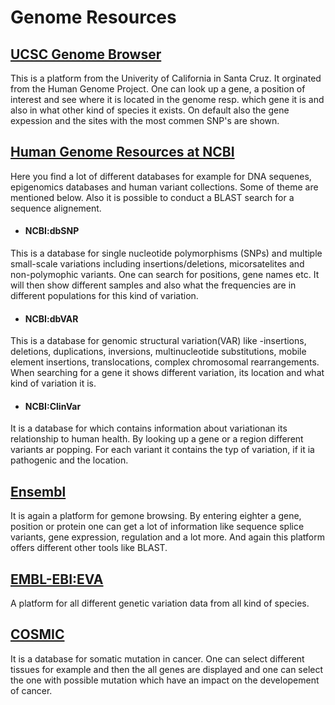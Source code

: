 # Genome Resources

## [UCSC Genome Browser](http://genome.ucsc.edu/index.html)
This is a platform from the Univerity of California in Santa Cruz. It orginated from the Human Genome Project. One can look up a gene, a position of interest and see where it is located in the genome resp. which gene it is and also in what other kind of species it exists. On default also the gene expession and the sites with the most commen SNP's are shown.

## [Human Genome Resources at NCBI](https://www.ncbi.nlm.nih.gov/projects/genome/guide/human/)
Here you find a lot of different databases for example for DNA sequenes, epigenomics databases and human variant collections. Some of theme are mentioned below. Also it is possible to conduct a BLAST search for a sequence alignement.
* #### NCBI:dbSNP
This is a database for single nucleotide polymorphisms (SNPs) and multiple small-scale variations including insertions/deletions, micorsatelites and non-polymophic variants. One can search for positions, gene names etc. It will then show different samples and also what the frequencies are in different populations for this kind of variation.
* #### NCBI:dbVAR
This is a database for genomic structural variation(VAR) like -insertions, deletions, duplications, inversions, multinucleotide substitutions, mobile element insertions, translocations, complex chromosomal rearrangements. When searching for a gene it shows different variation, its location and what kind of variation it is. 
* #### NCBI:ClinVar
It is a database for which contains information about variationan its relationship to human health. By looking up a gene or a region different variants ar popping. For each variant it contains the typ of variation, if it ia pathogenic and the location.

## [Ensembl](https://www.ensembl.org/index.html)
It is again a platform for gemone browsing. By entering eighter a gene, position or protein one can get a lot of information like sequence splice variants, gene expression, regulation and a lot more. And again this platform offers different other tools like BLAST. 

## [EMBL-EBI:EVA](https://www.ebi.ac.uk/eva/)
A platform for all different genetic variation data from all kind of species.

## [COSMIC](https://cancer.sanger.ac.uk/cosmic)
It is a database for somatic mutation in cancer. One can select different tissues for example and then the all genes are displayed and one can select the one with possible mutation which have an impact on the developement of cancer.
